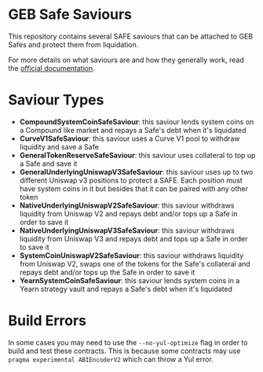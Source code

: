 # GEB Safe Saviours

This repository contains several SAFE saviours that can be attached to GEB Safes and protect them from liquidation.

For more details on what saviours are and how they generally work, read the [official documentation](hhttps://docs.reflexer.finance/liquidation-protection/safe-protection).

# Saviour Types

- **CompoundSystemCoinSafeSaviour**: this saviour lends system coins on a Compound like market and repays a Safe's debt when it's liquidated
- **CurveV1SafeSaviour**: this saviour uses a Curve V1 pool to withdraw liquidity and save a Safe
- **GeneralTokenReserveSafeSaviour**: this saviour uses collateral to top up a Safe and save it
- **GeneralUnderlyingUniswapV3SafeSaviour**: this saviour uses up to two different Uniswap v3 positions to protect a SAFE. Each position must have system coins in it but besides that it can be paired with any other token
- **NativeUnderlyingUniswapV2SafeSaviour**: this saviour withdraws liquidity from Uniswap V2 and repays debt and/or tops up a Safe in order to save it
- **NativeUnderlyingUniswapV3SafeSaviour**: this saviour withdraws liquidity from Uniswap V3 and repays debt and tops up a Safe in order to save it
- **SystemCoinUniswapV2SafeSaviour**: this saviour withdraws liquidity from Uniswap V2, swaps one of the tokens for the Safe's collateral and repays debt and/or tops up the Safe in order to save it
- **YearnSystemCoinSafeSaviour**: this saviour lends system coins in a Yearn strategy vault and repays a Safe's debt when it's liquidated

# Build Errors

In some cases you may need to use the `--no-yul-optimize` flag in order to build and test these contracts. This is because some contracts may use `pragma experimental ABIEncoderV2` which can throw a Yul error.

